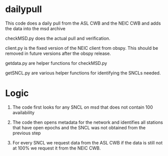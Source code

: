 # dailypull
This code does a daily pull from the ASL CWB and the NEIC CWB and adds the data into the msd archive

checkMSD.py does the actual pull and verification.

client.py is the fixed version of the NEIC client from obspy.  This should be removed in future versions after the obspy release.

getdata.py are helper functions for checkMSD.py

getSNCL.py are various helper functions for identifying the SNCLs needed.

# Logic

1) The code first looks for any SNCL on msd that does not contain 100 availability

2) The code then opens metadata for the network and identifies all stations that have open epochs and the SNCL was not obtained from the previous step

3) For every SNCL we request data from the ASL CWB if the data is still not at 100% we request it from the NEIC CWB.

